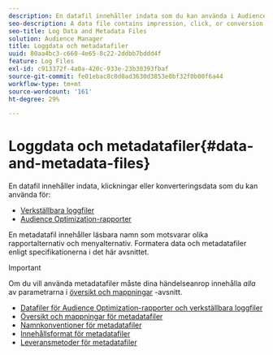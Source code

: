```yaml
---
description: En datafil innehåller indata som du kan använda i Audience Optimization-rapporter och för körbara loggfiler. En metadatafil innehåller läsbara namn som motsvarar olika rapportalternativ och menyalternativ. Formatera data och metadatafiler enligt specifikationerna i det här avsnittet.
seo-description: A data file contains impression, click, or conversion data that you can use in the Audience Optimization reports and for Actionable Log Files. A metadata file contains human-readable names that correspond to various report options and menu items. Format your data and metadata files according to the specifications in this section.
seo-title: Log Data and Metadata Files
solution: Audience Manager
title: Loggdata och metadatafiler
uuid: 80aa4bc3-c660-4e65-8c22-2ddbb7bddd4f
feature: Log Files
exl-id: c913372f-4a0a-420c-933e-23b30393fbaf
source-git-commit: fe01ebac8c0d0ad3630d3853e0bf32f0b00f6a44
workflow-type: tm+mt
source-wordcount: '161'
ht-degree: 29%

---
```


# Loggdata och metadatafiler{#data-and-metadata-files}

En datafil innehåller indata, klickningar eller konverteringsdata som du kan använda för:

* [Verkställbara loggfiler](/help/using/integration/media-data-integration/actionable-log-files.md)
* [Audience Optimization-rapporter](/help/using/reporting/audience-optimization-reports/audience-optimization-reports.md)

En metadatafil innehåller läsbara namn som motsvarar olika rapportalternativ och menyalternativ. Formatera data och metadatafiler enligt specifikationerna i det här avsnittet.

>[!IMPORTANT]
>
>Om du vill använda metadatafiler måste dina händelseanrop innehålla *alla* av parametrarna i [översikt och mappningar](../../../reporting/audience-optimization-reports/metadata-files-intro/metadata-file-overview.md) -avsnitt.

* [Datafiler för Audience Optimization-rapporter och verkställbara loggfiler](/help/using/reporting/audience-optimization-reports/metadata-files-intro/datafiles-intro.md)
* [Översikt och mappningar för metadatafiler](/help/using/reporting/audience-optimization-reports/metadata-files-intro/metadata-file-overview.md)
* [Namnkonventioner för metadatafiler](/help/using/reporting/audience-optimization-reports/metadata-files-intro/metadata-file-names.md)
* [Innehållsformat för metadatafiler](/help/using/reporting/audience-optimization-reports/metadata-files-intro/metadata-file-contents.md)
* [Leveransmetoder för metadatafiler](/help/using/reporting/audience-optimization-reports/metadata-files-intro/metadata-delivery-methods.md)
